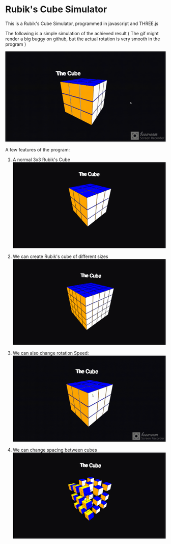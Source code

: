 # Rubik's Cube Simulator

This is a Rubik's Cube Simulator, programmed in javascript and THREE.js

The following is a simple simulation of the achieved result ( The gif might render a big buggy on github, but the actual rotation is very smooth in the program ) 

![main_gif](https://github.com/irrevocablesake/The-Cyber-Cube/blob/main/images/the%20cube%20animation.gif)

A few features of the program:
1) A normal 3x3 Rubik's Cube
![normal_cubre_png](https://github.com/irrevocablesake/The-Cyber-Cube/blob/main/images/Screenshot%20(168).png)

2) We can create Rubik's cube of different sizes
   ![bigger_rubik_cube](https://github.com/irrevocablesake/The-Cyber-Cube/blob/main/images/Screenshot%20(169).png)

3) We can also change rotation Speed:
![rotation_speed_gif](https://github.com/irrevocablesake/The-Cyber-Cube/blob/main/images/rotation_speed.gif)

4) We can change spacing between cubes
![spacing_png](https://github.com/irrevocablesake/The-Cyber-Cube/blob/main/images/Screenshot%20(170).png)
